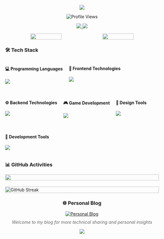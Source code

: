 <p align="center">
  <img src="https://capsule-render.vercel.app/api?type=waving&color=timeGradient&height=200&&section=header&text=Hello!&fontSize=90&fontAlign=50&fontAlignY=30&desc=YJGGZHK&descAlign=50&descSize=30&descAlignY=60&animation=twinkling" />
</p>

<p align="center">
  <img src="https://komarev.com/ghpvc/?username=YJGGZHK&label=Profile%20Views&color=brightgreen&style=flat-square" alt="Profile Views" />
</p>

<div align="center">
  <p>
    <a href="https://github.com/YJGGZHK">
      <img src="https://img.shields.io/badge/GitHub-100000?style=for-the-badge&logo=github&logoColor=white" />
    </a>
    <a href="mailto:zyj20021114@outlook.com">
      <img src="https://img.shields.io/badge/Email-D14836?style=for-the-badge&logo=outlook&logoColor=white" />
    </a>
  </p>

  <div style="display: flex; justify-content: center; gap: 10px;">
    <img  height="45%" src="https://github-readme-stats.vercel.app/api?username=YJGGZHK&show_icons=true&theme=radical" />
    <img  height="45%" src="https://github-readme-stats.vercel.app/api/top-langs/?username=YJGGZHK&theme=radical&layout=compact" />
  </div>
</div>

<h3>🛠 Tech Stack</h3>

<div style="display: flex; flex-wrap: wrap; gap: 20px;">
  <div>
    <h4>💻 Programming Languages</h4>
    <p>
      <img src="https://skillicons.dev/icons?i=html,css,js,ts,python,c,cpp,cs,dart&theme=light" />
    </p>
  </div>

  <div>
    <h4>🎨 Frontend Technologies</h4>
    <p>
      <img src="https://skillicons.dev/icons?i=vue,react,flutter,electron,vite,webpack,next,tailwind,sass,npm,pnpm,yarn,threejs&theme=light" />
    </p>
  </div>

  <div>
    <h4>⚙️ Backend Technologies</h4>
    <p>
      <img src="https://skillicons.dev/icons?i=nodejs,express,nest,prisma,mysql,docker,nginx,linux,sqlite,postman&theme=light" />
    </p>
  </div>

  <div>
    <h4>🎮 Game Development</h4>
    <p>
      <img src="https://skillicons.dev/icons?i=unity&theme=light" />
    </p>
  </div>

  <div>
    <h4>🎯 Design Tools</h4>
    <p>
      <img src="https://skillicons.dev/icons?i=ps,ae,pr,blender&theme=light" />
    </p>
  </div>

  <div>
    <h4>🔧 Development Tools</h4>
    <p>
      <img src="https://skillicons.dev/icons?i=git,github,vscode,clion,webstorm,obsidian&theme=light" />
    </p>
  </div>
</div>

<h3>📊 GitHub Activities</h3>
<div style="display: flex; flex-wrap: wrap; gap: 20px; justify-content: space-around;">
  <img src="https://github-readme-activity-graph.vercel.app/graph?username=YJGGZHK&theme=github-compact&hide_border=true&area=true" width="100%" />
  <img src="https://github-readme-streak-stats.herokuapp.com/?user=YJGGZHK&theme=radical" alt="GitHub Streak" width="100%" />
</div>

<div align="center">
  <h3>🌐 Personal Blog</h3>
  <a href="https://yjggzhk.github.io/" target="_blank">
    <img src="https://img.shields.io/badge/Blog-YJGGZHK-blue?style=for-the-badge&logo=wordpress&logoColor=white" alt="Personal Blog"/>
  </a>
  <p style="margin-top: 10px; font-style: italic; color: #666;">
    Welcome to my blog for more technical sharing and personal insights
  </p>
</div>

<p align="center">
  <img src="https://capsule-render.vercel.app/api?type=waving&color=timeGradient&height=200&&section=footer&text=Keep%20Exploring&fontSize=90&fontAlign=50&fontAlignY=70&desc=YJGGZHK&descSize=30&descAlign=50&descAlignY=40&animation=twinkling" />
</p>